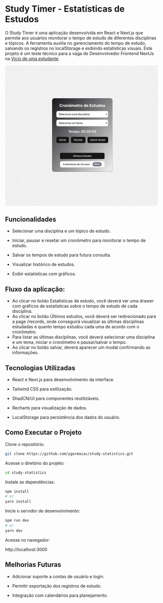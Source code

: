 # Study Timer - Estatísticas de Estudos

O Study Timer é uma aplicação desenvolvida em React e Next.js que permite aos usuários monitorar o tempo de estudo de diferentes disciplinas e tópicos. A ferramenta auxilia no gerenciamento do tempo de estudo, salvando os registros no localStorage e exibindo estatísticas visuais. Este projeto é um teste técnico para a vaga de Desenvolvedor Frontend NextJs na [Vício de uma estudante](https://viciodeumaestudante.com.br/).

![Alt text](study-timer.png)

## Funcionalidades

- Selecionar uma disciplina e um tópico de estudo.

- Iniciar, pausar e resetar um cronômetro para monitorar o tempo de estudo.

- Salvar os tempos de estudo para futura consulta.

- Visualizar histórico de estudos.

- Exibir estatísticas com gráficos.

## Fluxo da aplicação:

- Ao clicar no botão Estatísticas de estudo, você deverá ver uma drawer com gráficos de estatísticas sobre o tempo de estudo de cada disciplina.
- Ao clicar no botão Últimos estudos, você deverá ser redirecionado para a page /records, onde conseguirá visualizar as últimas disciplinas estudadas e quanto tempo estudou cada uma de acordo com o cronômetro.
- Para listar as últimas disciplinas, você deverá selecionar uma disciplina e um tema, iniciar o cronômetro e pausar/salvar o tempo.
- Ao clicar no botão salvar, deverá aparecer um modal confirmando as informações.

## Tecnologias Utilizadas

- React e Next.js para desenvolvimento da interface.

- Tailwind CSS para estilização.

- ShadCN/UI para componentes reutilizáveis.

- Recharts para visualização de dados.

- LocalStorage para persistência dos dados do usuário.

## Como Executar o Projeto

Clone o repositório:

```bash
git clone https://github.com/ygormaiac/study-statistics.git
```

Acesse o diretório do projeto:

```bash
cd study-statistics
```

Instale as dependências:

```bash
npm install
# or
yarn install
```

Inicie o servidor de desenvolvimento:

```bash
npm run dev
# or
yarn dev
```

Acesse no navegador:

http://localhost:3000

## Melhorias Futuras

- Adicionar suporte a contas de usuário e login.

- Permitir exportação dos registros de estudo.

- Integração com calendários para planejamento.
